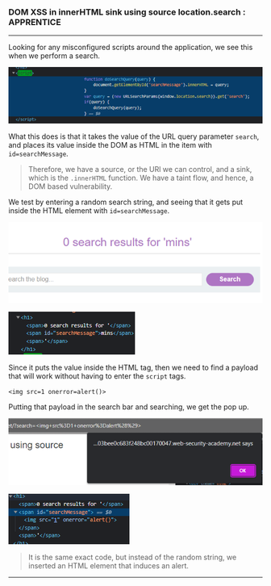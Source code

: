 ### DOM XSS in innerHTML sink using source location.search : APPRENTICE

---

Looking for any misconfigured scripts around the application, we see this when we perform a search.

![](./screenshots/lab5-1.png)

What this does is that it takes the value of the URL query parameter `search`, and places its value inside the DOM as HTML in the item with `id=searchMessage`.

> Therefore, we have a source, or the URl we can control, and a sink, which is the `.innerHTML` function. We have a taint flow, and hence, a DOM based vulnerability.

We test by entering a random search string, and seeing that it gets put inside the HTML element with `id=searchMessage`.

![](./screenshots/lab5-2.png)

![](./screenshots/lab5-3.png)

Since it puts the value inside the HTML tag, then we need to find a payload that will work without having to enter the `script` tags.

```
<img src=1 onerror=alert()>
```

Putting that payload in the search bar and searching, we get the pop up.

![](./screenshots/lab5-4.png)

![](./screenshots/lab5-5.png)

> It is the same exact code, but instead of the random string, we inserted an HTML element that induces an alert.

---
